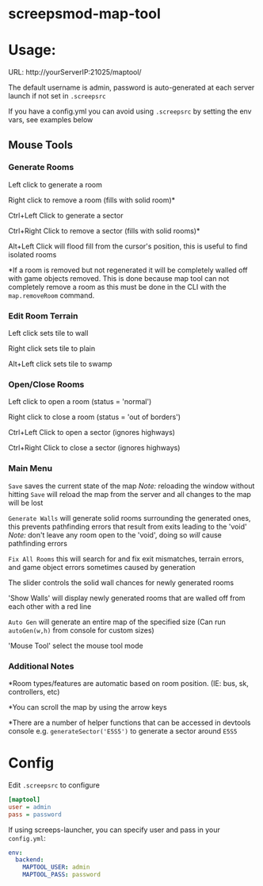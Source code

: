 # screepsmod-map-tool

# Usage: 

URL: http://yourServerIP:21025/maptool/ 

The default username is admin,
password is auto-generated at each server launch if not set in `.screepsrc` 

If you have a config.yml you can avoid using `.screepsrc` by setting the env vars, see examples below

## Mouse Tools

### Generate Rooms

Left click to generate a room

Right click to remove a room (fills with solid room)*

Ctrl+Left Click to generate a sector

Ctrl+Right Click to remove a sector (fills with solid rooms)*

Alt+Left Click will flood fill from the cursor's position, 
this is useful to find isolated rooms

*If a room is removed but not regenerated it will be completely walled off with game objects removed. This is done because map tool can not completely remove a room as this must be done in the CLI with the `map.removeRoom` command.

### Edit Room Terrain

Left click sets tile to wall

Right click sets tile to plain

Alt+Left click sets tile to swamp

### Open/Close Rooms

Left click to open a room (status = 'normal')

Right click to close a room (status = 'out of borders')

Ctrl+Left Click to open a sector (ignores highways)

Ctrl+Right Click to close a sector (ignores highways)

### Main Menu

`Save` saves the current state of the map   *Note:* reloading the window without hitting `Save` will reload the map from the server and all changes to the map will be lost

`Generate Walls` will generate solid rooms surrounding the generated ones, this prevents pathfinding errors that result from exits leading to the 'void'   *Note:* don't leave any room open to the 'void', doing so _will_ cause pathfinding errors

`Fix All Rooms` this will search for and fix exit mismatches, terrain errors, and game object errors sometimes caused by generation

The slider controls the solid wall chances for newly generated rooms

'Show Walls' will display newly generated rooms that are walled off from each other with a red line

`Auto Gen` will generate an entire map of the specified size (Can run `autoGen(w,h)` from console for custom sizes)

'Mouse Tool' select the mouse tool mode 

### Additional Notes

*Room types/features are automatic based on room position. (IE: bus, sk, controllers, etc)

*You can scroll the map by using the arrow keys

*There are a number of helper functions that can be accessed in devtools console e.g. `generateSector('E5S5')` to generate a sector around `E5S5`

# Config

Edit `.screepsrc` to configure

```ini
[maptool]
user = admin
pass = password
```

If using screeps-launcher, you can specify user and pass in your `config.yml`:
```yaml
env:
  backend:
    MAPTOOL_USER: admin
    MAPTOOL_PASS: password
```
